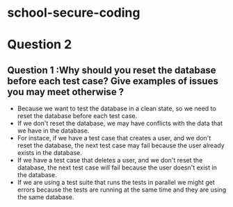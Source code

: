 # school-secure-coding

# Question 2

## Question 1 :Why should you reset the database before each test case? Give examples of issues you may meet otherwise ?
- Because we want to test the database in a clean state, so we need to reset the database before each test case.
- If we don't reset the database, we may have conflicts with the data that we have in the database.
- For instace, if we have a test case that creates a user, and we don't reset the database, the next test case may fail because the user already exists in the database.
- If we have a test case that deletes a user, and we don't reset the database, the next test case will fail because the user doesn't exist in the database.
- If we are using a test suite that runs the tests in parallel we might get errors because the tests are running at the same time and they are using the same database.
